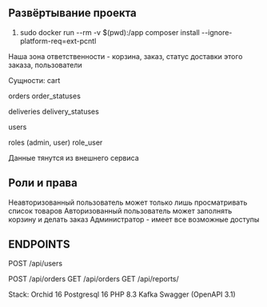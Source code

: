 ## Развёртывание проекта


1. sudo docker run --rm -v $(pwd):/app composer install --ignore-platform-req=ext-pcntl


Наша зона ответственности - корзина, заказ, статус доставки этого заказа, пользователи


Сущности:
cart

orders
order_statuses

deliveries
delivery_statuses

users

roles (admin, user)
role_user

Данные тянутся из внешнего сервиса

## Роли и права
Неавторизованный пользователь может только лишь просматривать список товаров
Авторизованный пользователь может заполнять корзину и делать заказ
Администратор - имеет все возможные доступы



## ENDPOINTS

POST /api/users

POST /api/orders
GET /api/orders
GET /api/reports/

Stack:
Orchid 16
Postgresql 16
PHP 8.3
Kafka
Swagger (OpenAPI 3.1)
